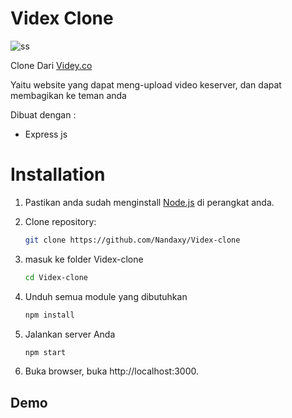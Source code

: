 # Videx Clone

<img src="https://telegra.ph/file/69cbe620fc0e84f308062.png" alt="ss">

<p>Clone Dari <a href="https://videy.co/">Videy.co</a></p>
<p>Yaitu website yang dapat meng-upload video keserver, dan dapat membagikan ke teman anda</p>
<p>Dibuat dengan :</p>
<ul>
  <li>Express js</li>
</ul>

# Installation

1. Pastikan anda sudah menginstall [Node.js](https://nodejs.org/) di perangkat anda.
2. Clone repository:

   ```bash
   git clone https://github.com/Nandaxy/Videx-clone
   
3. masuk ke folder Videx-clone

   ```bash
   cd Videx-clone
   
4. Unduh semua module yang dibutuhkan

   ```bash
   npm install

5. Jalankan server Anda 

   ```bash
   npm start

6. Buka browser, buka http://localhost:3000.

## Demo

